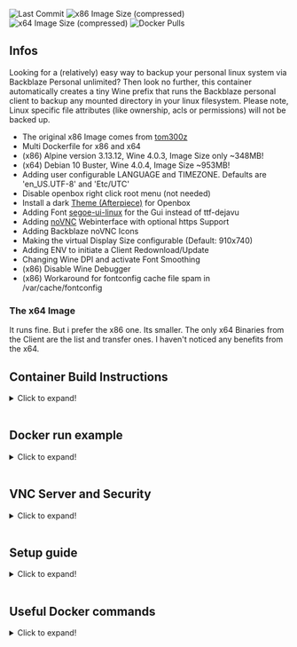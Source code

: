 ![Last Commit](https://img.shields.io/github/last-commit/semool/backblaze-personal-wine?style=flat-square)
![x86 Image Size (compressed)](https://img.shields.io/docker/image-size/loomes/backblaze-personal-wine/x86.alpine?color=magenta&label=x86%20Image%20%28compressed%29&style=flat-square)
![x64 Image Size (compressed)](https://img.shields.io/docker/image-size/loomes/backblaze-personal-wine/x64.debian?color=magenta&label=x64%20Image%20%28compressed%29&style=flat-square)
![Docker Pulls](https://img.shields.io/docker/pulls/loomes/backblaze-personal-wine?style=flat-square)

## Infos
Looking for a (relatively) easy way to backup your personal linux system via Backblaze Personal unlimited? 
Then look no further, this container automatically creates a tiny Wine prefix that runs the Backblaze personal client to backup any mounted directory in your linux filesystem.
Please note, Linux specific file attributes (like ownership, acls or permissions) will not be backed up.

* The original x86 Image comes from [tom300z](https://github.com/tom300z/backblaze-personal-wine)
* Multi Dockerfile for x86 and x64
* (x86) Alpine version 3.13.12, Wine 4.0.3, Image Size only ~348MB!
* (x64) Debian 10 Buster, Wine 4.0.4, Image Size ~953MB!
* Adding user configurable LANGUAGE and TIMEZONE. Defaults are 'en_US.UTF-8' and 'Etc/UTC'
* Disable openbox right click root menu (not needed)
* Install a dark [Theme (Afterpiece)](https://github.com/terroo/openbox-themes/tree/main/Afterpiece) for Openbox
* Adding Font [segoe-ui-linux](https://github.com/mrbvrz/segoe-ui-linux) for the Gui instead of ttf-dejavu
* Adding [noVNC](https://github.com/novnc/noVNC) Webinterface with optional https Support
* Adding Backblaze noVNC Icons
* Making the virtual Display Size configurable (Default: 910x740)
* Adding ENV to initiate a Client Redownload/Update
* Changing Wine DPI and activate Font Smoothing
* (x86) Disable Wine Debugger
* (x86) Workaround for fontconfig cache file spam in /var/cache/fontconfig

### The x64 Image
It runs fine. But i prefer the x86 one. Its smaller. The only x64 Binaries from the Client are the list and transfer ones. I haven't noticed any benefits from the x64.

## Container Build Instructions
<details>
  <summary>Click to expand!</summary>

### To build the x86 Version:
```
docker build -t backblaze-personal-wine:x86.alpine .
```
### To build the x64 Version:
```
docker build -t backblaze-personal-wine:x64.debian --build-arg BASEIMAGE="amd64/debian:buster-slim" .
```
</details><br/>
  
## Docker run example
<details>
  <summary>Click to expand!</summary>

### Simple
```
docker run -d \
    --init \
    -v backblaze_data:/wine \ #<- This can be a Docker Volume
    -v /mnt/backblaze-temp:/data \ #<- This must be a Folder that is big enough to save the bigest file from your Backup (look at 'Data Dir Tips')
    -v /mnt/backupfolder1:/data/backupfolder1 \ #<- A Folder that should be Backuped
    -v /mnt/backupfolder2:/data/backupfolder2 \ #<- A Folder that should be Backuped
    --name=backblaze \
    --restart=always \
    backblaze-personal-wine:x86.alpine # <- or x64.debian
```

### Advanced
```
docker run -d \
    -h Backblaze-PB \ # <- The Hostname
    --init \
    -p 5900:5900 \ # <- The VNC Port
    -p 6080:6080 \ # <- The noVNC Webif Port
    -e TZ=Europe/Berlin \
    -e LANG=de_DE.UTF-8 \
    -e COMPUTERNAME=pcname \ # <- Wine Computername
    -e VNCPASSWORD=password \
    -e NOVNCSSL=1 \ # <- Look in the VNC Server Security Section
    -e DISPLAYSIZE=910x740 \ # <- The virtual Display Size
    -e CLIENTUPDATE=0 \ # <- Set this to 1 (2 for Beta Version) for Client Update/Reinstall
    -v backblaze_data:/wine \ #<- This can be a Docker Volume
    -v /mnt/backblaze-temp:/data \ #<- This must be a Folder that is big enough to save the bigest file from your Backup (look at 'Data Dir Tips')
    -v /mnt/backupfolder1:/data/backupfolder1 \ #<- A Folder that should be Backuped
    -v /mnt/backupfolder2:/data/backupfolder2 \ #<- A Folder that should be Backuped
    --name=backblaze \
    --restart=always \
    backblaze-personal-wine:x86.alpine # <- or x64.debian
```
</details><br/>

## VNC Server and Security
<details>
  <summary>Click to expand!</summary>

### Connecting to the VNC Server
To go through the setup process you must connect to the integrated vnc server. 
* You can use a VNC Client (Port 5900) like [TigerVNC Viewer](https://github.com/TigerVNC/tigervnc)
* or you can use the integrated noVNC Webinterface (Port 6080).

### VNC Password
You can set a password to secure the VNC Server by add ```-e VNCPASSWORD=yourpwd``` to the docker run command.
The Password will be saved to ```/wine/.vncpassword```.
For extra Security you can now change ```-e VNCPASSWORD=yourpwd``` to ```-e VNCPASSWORD=save```.
The encryptet ```/wine/.vncpassword``` will continue to be used.
When you set the Password back to 'none' the saved file will be deletet.
In the same way you can change the Password, set to 'none', start/stop the Container and set a new Password.

### Security
The server runs an unencrypted integrated VNC server.
Make sure you dont accept Connections from outside your local Network.

### Simple https
You can set ```-e NOVNCSSL=1``` to the docker run command.
Then the Container will create a Keyfile for https: ```/wine/.novnc.pem```.
Optional you can replace it with your own compatible Keyfile.
When ```-e NOVNCSSL=1``` is set you can only access the noVNC Webinterface with https.
The normal VNC Server will not acceppt connections on Port 5900 now.

### https
When you need access over the Internet with legit Certificates (Lets Encrypt) you can use [NGINX Proxy Manager](https://github.com/NginxProxyManager/nginx-proxy-manager) to setup https for the noVNC Webinterface.
Optional you can disable the VNC Port expose:
* comment the ```EXPOSE 5900``` in the Dockerfile before you build your Image to only allow Connections to the noVNC Webinterface.
* or you can modify the Port Mapping in your run command: ```-p 127.0.0.1:5900:5900```
</details><br/>

## Setup guide
<details>
  <summary>Click to expand!</summary>

### Step 1: DATA Dir Tips
Mount a very Big empty Folder directly to '/data' first. It must have free Space for the bigest File you will Backup.
The Client uploads big files in Chunks (10MB) and they are temporarily saved here.
Also a directory '.bzvol' will create here. The Files inside are unique and needed for the client to redetect this as D: Drive.
Now you can mount all your Folders for Backup inside. you can remove or add Folders at any time (Look in the 'Docker run Example').

### Step 2: Installation
When starting the container for the first time, it will automatically initialize a new Wine prefix and download & run the backblaze installer.

When you only see a black screen once you are connected press alt-tab to activate the installer window.

Eventually the installer might look a bit weird (all white) at the very beginning. Just enter your backblaze account email into the white box and hit enter, then you should see the rest of the ui.
Or you can move the Window around a little bit, that fixed the view.

Then enter your password and hit "Install", the installer will start scanning your drive.

* For x86 Image: After Backblaze Client Installation ALL x64 Binaries are get renamed while this is a i386 only Container. Without renaming them the Client try continusly starting them and wine will go in Debug Mode = High CPU Load! When a Message Pops up with Client is not installed correctly ignore it and click in the main Client Window to hide the Warning in the background. Client will run fine!
* For X64 Image: When you become a Popup at Client Start 'ERR_NotificationDialog_bad_bzdata_permissions', ignore it and place it behind the Main Client Window. Eventually this is a Message that says you to enable Windows Location Services.

### Step 3: Configuration
Once the Installer is finished the backblaze client should open automatically.

You will notice that currently only around 10 files are backed up. 
To change that click the Settings button and check the box for the "D:" drive, this drive corresponds to the /data/ directory of your container. 
You can also set a better name for your backup here.
I'd also reccommend to remove the blacklisted file extensions from the "Exclusions" tab.

Once you hit "Ok" or "Apply" the client will start scanning your drives again, this might take a very long time depending on the number of files you mounted under the /data/ dir, just be patient and leave the container running.
You can dis- and reconnect from and to the VNC server at any time, this will not affect the Backblaze client.

When the analysis is complete make shoure the client performs the initial backup (this should happen automatically).
Depending on the number and size of the files you want to back up and your upload speed, this will take quite some time.
If you have to stop the container during the initial backup the backup will continue where it left once the container is started again.

Backblaze is now configured to automatically backup your linux files,  to check the progress or change settings use the VNC Server.

### Step 4: Client Update
To reinstall/update the Client start the Container with ```-e CLIENTUPDATE=1```
With ```-e CLIENTUPDATE=2``` the latest Beta Version will be downloaded.
The old Installer will be renamed and then the actual one will be downloaded.
After this the Installation will start. Go to the VNC Server to complete. The Client will start automaticaly after this.
When you restart the complete Container set 'CLIENTUPDATE' back to 0.
</details><br/>
  
## Useful Docker commands
<details>
  <summary>Click to expand!</summary>

### Get the Container Logfile:
```
docker logs -f backblaze
```
### Open a bash Shell for the Container:
```
docker exec -it backblaze bash
```
### You can open a Explorer Window in your VNC Session to check the mounts:
```
docker exec backblaze wine explorer &
```
### Getting access to the Registry:
```
docker exec backblaze wine registry &
```
### Getting access to the Wine Config Window:
```
docker exec backblaze wine winecfg &
```
</details><br/>
